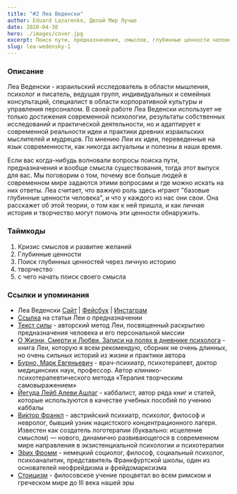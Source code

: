```yaml
---
title: "#2 Леа Веденски"
author: Eduard Lazarenko, Делай Мир Лучше
date: 2020-04-30
hero: ./images/cover.jpg
excerpt: Поиск пути, предназначения, смыслов, глубинные ценности человека и другое
slug: lea-wedensky-1
---
```


### Описание

Леа Веденски - израильский исследователь в области мышления, психолог и писатель, ведущая групп, индивидуальных и семейных консультаций, специалист в области корпоративной культуры и управления персоналом. В своей работе Леа Веденски использует не только достижения современной психологии, результаты собственных исследований и практической деятельности, но и адаптирует к современной реальности идеи и практики древних израильских мыслителей и мудрецов. По мнению Леи их идеи, переведенные на язык современности, как никогда актуальны и полезны в наши время.

Если вас когда-нибудь волновали вопросы поиска пути, предназначения и вообще смысла существования, тогда этот выпуск для вас. Мы поговорим о том, почему все больше людей в современном мире задаются этими вопросами и где можно искать на них ответы. Леа считает, что важную роль здесь играют "базовые глубинные ценности человека", и что у каждого из нас они свои. Она расскажет об этой теории, о том как к ней пришла, и как личная история и творчество могут помочь эти ценности обнаружить.

### Таймкоды

1. Кризис смыслов и развитие желаний
2. Глубинные ценности
3. Поиск глубинных ценностей через личную историю
4. творчество
5. с чего начать поиск своего смысла

### Ссылки и упоминания

- Леа Веденски [Сайт](https://wedensky.com/) | [Фейсбук](https://www.facebook.com/LeaWedensky) | [Инстаграм](https://instagram.com/leawedensky/)
- [Ссылка](https://wedensky.com/prednaznachenie) на статьи Леи о предназначении
- [Текст силы](https://wedensky.com/ectcenter/groups-seminars-expeditions/powertext) - авторский метод Леи, посвященный раскрытию предназначения человека и его персональной миссии
- [О Жизни, Смерти и Любви. Записи на полях в дневнике психолога](https://www.litres.ru/lea-vedenski-8857705/o-zhizni-smerti-i-lubvi-zapisi-na-polyah-v-dnevnike-psihologa/) - книга Леи, которую я всем рекомендую, сборник не очень длинных, но очень сильных историй из жизни и практики автора
- [Бурно, Марк Евгеньевич](https://ru.wikipedia.org/wiki/%D0%91%D1%83%D1%80%D0%BD%D0%BE,_%D0%9C%D0%B0%D1%80%D0%BA_%D0%95%D0%B2%D0%B3%D0%B5%D0%BD%D1%8C%D0%B5%D0%B2%D0%B8%D1%87) - врач-психиатр, психотерапевт, доктор медицинских наук, профессор. Автор клинико-психотерапевтического метода «Терапия творческим самовыражением»
- [Йегуда Лейб Алеви Ашлаг](https://ru.wikipedia.org/wiki/%D0%91%D0%B0%D0%B0%D0%BB%D1%8C-%D0%A1%D1%83%D0%BB%D0%B0%D0%BC) - каббалист, автор ряда книг и статей, которые используются в качестве учебных пособий по учению каббалы
- [Ви́ктор Франкл](https://ru.wikipedia.org/wiki/%D0%A4%D1%80%D0%B0%D0%BD%D0%BA%D0%BB,_%D0%92%D0%B8%D0%BA%D1%82%D0%BE%D1%80) - австрийский психиатр, психолог, философ и невролог, бывший узник нацистского концентрационного лагеря. Известен как создатель логотерапии (буквально: исцеление смыслом) — нового, динамично развивающегося в современном мире направления в экзистенциальной психологии и психотерапии
- [Э́рих Фромм](https://ru.wikipedia.org/wiki/%D0%A4%D1%80%D0%BE%D0%BC%D0%BC,_%D0%AD%D1%80%D0%B8%D1%85) - немецкий социолог, философ, социальный психолог, психоаналитик, представитель Франкфуртской школы, один из основателей неофрейдизма и фрейдомарксизма
- [Стоицизм](https://ru.wikipedia.org/wiki/%D0%A1%D1%82%D0%BE%D0%B8%D1%86%D0%B8%D0%B7%D0%BC) - филосовское учение процветал во всем римском и греческом мире до III века нашей эры

<!-- **Instagram:** [https://www.instagram.com/real.edos/](https://www.instagram.com/real.edos/) -->

<!-- **Facebook:** [https://www.facebook.com/eddyboylazar](https://www.facebook.com/eddyboylazar) -->
